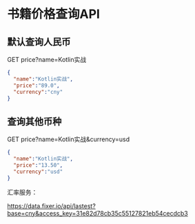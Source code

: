 # 书籍价格查询API

## 默认查询人民币
GET
price?name=Kotlin实战

```json
{
  "name":"Kotlin实战",
  "price":"89.0",
  "currency":"cny"
}
```
## 查询其他币种
GET
price?name=Kotlin实战&currency=usd


```json
{
  "name":"Kotlin实战",
  "price":"13.50",
  "currency":"usd"
}
```


汇率服务：

https://data.fixer.io/api/lastest?base=cny&access_key=31e82d78cb35c55127821eb54cecdcb3
